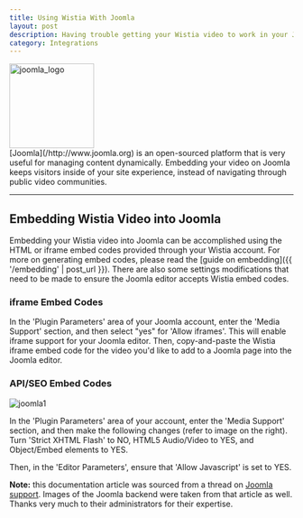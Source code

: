 ```yaml
---
title: Using Wistia With Joomla
layout: post
description: Having trouble getting your Wistia video to work in your Joomla environment? Look no further, all your answers are here.
category: Integrations
---
```


<div class="post_image intro_image float_right"><img src="http://embed.wistia.com/deliveries/cba39e8bef81a259f909e0b67919fe97d7e417a5.png" alt="joomla_logo" width="150px" /></div>
[Joomla](/http://www.joomla.org) is an open-sourced platform that is very useful for managing content dynamically. Embedding your video on Joomla keeps visitors inside of your site experience, instead of navigating through public video communities.

----

## Embedding Wistia Video into Joomla

Embedding your Wistia video into Joomla can be accomplished using the HTML or iframe embed codes provided through your Wistia account.  For more on generating embed codes, please read the [guide on embedding]({{ '/embedding' | post_url }}). There are also some settings modifications that need to be made to ensure the Joomla editor accepts Wistia embed codes.

### iframe Embed Codes

In the 'Plugin Parameters' area of your Joomla account, enter the 'Media Support' section, and then select "yes" for 'Allow iframes'.  This will enable iframe support for your Joomla editor.  Then, copy-and-paste the Wistia iframe embed code for the video you'd like to add to a Joomla page into the Joomla editor.

### API/SEO Embed Codes

<div class="post_image float_right"><img src="http://embed.wistia.com/deliveries/66cdfb4f7ec69d733395d3b329680aaf2f3b9be3.png" alt="joomla1" /></div>

In the 'Plugin Parameters' area of your account, enter the 'Media Support' section, and then make the following changes (refer to image on the right).  Turn 'Strict XHTML Flash' to NO, HTML5 Audio/Video to YES, and Object/Embed elements to YES.

Then, in the 'Editor Parameters', ensure that 'Allow Javascript' is set to YES.

**Note:** this documentation article was sourced from a thread on [Joomla support](http://www.joomlacontenteditor.net/forum/jce-editor/code-is-changing-between-code-wysiwyg-views/47964).  Images of the Joomla backend were taken from that article as well. Thanks very much to their administrators for their expertise.
